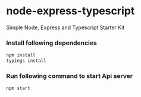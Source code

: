 # node-express-typescript
Simple Node, Express and Typescript Starter Kit

### Install following dependencies
```bash
npm install
typings install
```

### Run following command to start Api server
```bash
npm start
```
